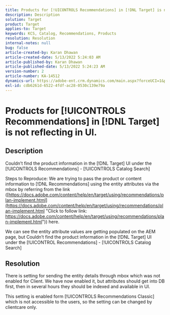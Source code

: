 ```yaml
---
title: Products for [!UICONTROLS Recommendations] in [!DNL Target] is not reflecting in UI.
description: Description
solution: Target
product: Target
applies-to: Target
keywords: KCS, Catalog, Recommendations, Products
resolution: Resolution
internal-notes: null
bug: false
article-created-by: Karan Dhawan
article-created-date: 5/13/2022 5:24:03 AM
article-published-by: Karan Dhawan
article-published-date: 5/13/2022 5:24:23 AM
version-number: 2
article-number: KA-14512
dynamics-url: https://adobe-ent.crm.dynamics.com/main.aspx?forceUCI=1&pagetype=entityrecord&etn=knowledgearticle&id=e2b3bee2-7cd2-ec11-a7b5-00224809c101
exl-id: cdb6261d-6522-4fdf-ac28-0530c139e79a
---
```

# Products for [!UICONTROLS Recommendations] in [!DNL Target] is not reflecting in UI.

## Description


Couldn’t find the product information in the [!DNL Target] UI under the [!UICONTROLS Recommendations] - [!UICONTROLS Catalog Search]

Steps to Reproduce:
We are trying to pass the product or content information to [!DNL Recommendations] using the entity attributes via the mbox by referring from the link ([https://docs.adobe.com/content/help/en/target/using/recommendations/plan-implement.html](https://docs.adobe.com/content/help/en/target/using/recommendations/plan-implement.html "Click to follow link: https://docs.adobe.com/content/help/en/target/using/recommendations/plan-implement.html")) here.


We can see the entity attribute values are getting populated on the AEM page, but Couldn’t find the product information in the [!DNL Target] UI under the [!UICONTROL Recommendations] - [!UICONTROLS Catalog Search]


## Resolution


There is setting for sending the entity details through mbox which was not enabled for Client. We have now enabled it, but attributes should get into DB first, then in several hours they should be indexed and available in UI.

This setting is enabled form [!UICONTROLS Recommendations Classic] which is not accessible to the users, so the setting can be changed by clientcare only.
